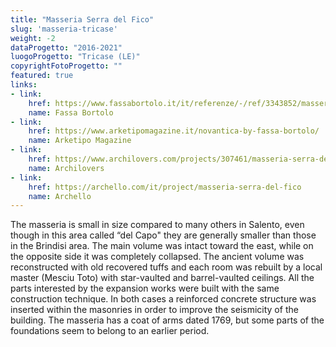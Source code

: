 ```yaml
---
title: "Masseria Serra del Fico"
slug: 'masseria-tricase'
weight: -2 
dataProgetto: "2016-2021"
luogoProgetto: "Tricase (LE)"
copyrightFotoProgetto: ""
featured: true
links:
- link:
    href: https://www.fassabortolo.it/it/referenze/-/ref/3343852/masseria-serra-del-fico
    name: Fassa Bortolo
- link:
    href: https://www.arketipomagazine.it/novantica-by-fassa-bortolo/
    name: Arketipo Magazine
- link:
    href: https://www.archilovers.com/projects/307461/masseria-serra-del-fico.html
    name: Archilovers
- link:
    href: https://archello.com/it/project/masseria-serra-del-fico
    name: Archello
---
```

The masseria is small in size compared to many others in Salento, even though in this area called “del Capo" they are generally smaller than those in the Brindisi area.
The main volume was intact toward the east, while on the opposite side it was completely collapsed. The ancient volume was reconstructed with old recovered tuffs and each room was rebuilt by a local master (Mesciu Toto) with star-vaulted and barrel-vaulted ceilings. All the parts interested by the expansion works were built with the same construction technique. In both cases a reinforced concrete structure was inserted within the masonries in order to improve the seismicity of the building. The masseria has a coat of arms dated 1769, but some parts of the foundations seem to belong to an earlier period.